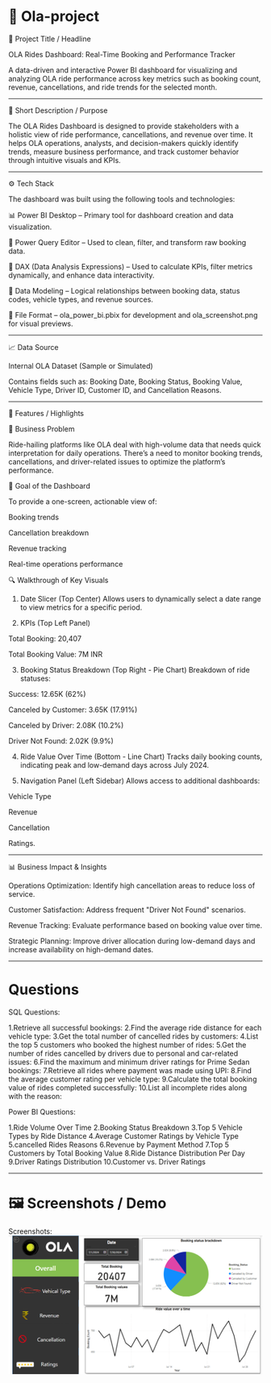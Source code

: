 # 🚖 Ola-project

📌 Project Title / Headline

OLA Rides Dashboard: Real-Time Booking and Performance Tracker

A data-driven and interactive Power BI dashboard for visualizing and analyzing OLA ride performance across key metrics such as booking count, revenue, cancellations, and ride trends for the selected month.


---

📝 Short Description / Purpose

The OLA Rides Dashboard is designed to provide stakeholders with a holistic view of ride performance, cancellations, and revenue over time. It helps OLA operations, analysts, and decision-makers quickly identify trends, measure business performance, and track customer behavior through intuitive visuals and KPIs.


---

⚙️ Tech Stack

The dashboard was built using the following tools and technologies:

📊 Power BI Desktop – Primary tool for dashboard creation and data visualization.

📂 Power Query Editor – Used to clean, filter, and transform raw booking data.

🧠 DAX (Data Analysis Expressions) – Used to calculate KPIs, filter metrics dynamically, and enhance data interactivity.

🔗 Data Modeling – Logical relationships between booking data, status codes, vehicle types, and revenue sources.

📁 File Format – ola_power_bi.pbix for development and ola_screenshot.png for visual previews.



---

📈 Data Source

Internal OLA Dataset (Sample or Simulated)

Contains fields such as: Booking Date, Booking Status, Booking Value, Vehicle Type, Driver ID, Customer ID, and Cancellation Reasons.



---

🌟 Features / Highlights

🎯 Business Problem

Ride-hailing platforms like OLA deal with high-volume data that needs quick interpretation for daily operations. There’s a need to monitor booking trends, cancellations, and driver-related issues to optimize the platform’s performance.

🎯 Goal of the Dashboard

To provide a one-screen, actionable view of:

Booking trends

Cancellation breakdown

Revenue tracking

Real-time operations performance


🔍 Walkthrough of Key Visuals

1. Date Slicer (Top Center)
Allows users to dynamically select a date range to view metrics for a specific period.


2. KPIs (Top Left Panel)

Total Booking: 20,407

Total Booking Value: 7M INR



3. Booking Status Breakdown (Top Right - Pie Chart)
Breakdown of ride statuses:

Success: 12.65K (62%)

Canceled by Customer: 3.65K (17.91%)

Canceled by Driver: 2.08K (10.2%)

Driver Not Found: 2.02K (9.9%)



4. Ride Value Over Time (Bottom - Line Chart)
Tracks daily booking counts, indicating peak and low-demand days across July 2024.


5. Navigation Panel (Left Sidebar)
Allows access to additional dashboards:

Vehicle Type

Revenue

Cancellation

Ratings.





---

📊 Business Impact & Insights

Operations Optimization: Identify high cancellation areas to reduce loss of service.

Customer Satisfaction: Address frequent "Driver Not Found" scenarios.

Revenue Tracking: Evaluate performance based on booking value over time.

Strategic Planning: Improve driver allocation during low-demand days and increase availability on high-demand dates.


---

# Questions

SQL Questions:

1.Retrieve all successful bookings:
2.Find the average ride distance for each vehicle type:
3.Get the total number of cancelled rides by customers:
4.List the top 5 customers who booked the highest number of rides:
5.Get the number of rides cancelled by drivers due to personal and car-related issues:
6.Find the maximum and minimum driver ratings for Prime Sedan bookings:
7.Retrieve all rides where payment was made using UPI:
8.Find the average customer rating per vehicle type:
9.Calculate the total booking value of rides completed successfully:
10.List all incomplete rides along with the reason:

Power BI Questions:

1.Ride Volume Over Time
2.Booking Status Breakdown
3.Top 5 Vehicle Types by Ride Distance
4.Average Customer Ratings by Vehicle Type
5.cancelled Rides Reasons
6.Revenue by Payment Method
7.Top 5 Customers by Total Booking Value
8.Ride Distance Distribution Per Day
9.Driver Ratings Distribution
10.Customer vs. Driver Ratings

---

# 🖼 Screenshots / Demo
Screenshots:
<img src = "https://github.com/chaitali9881/Ola-project/blob/main/Ola_Project_screenshot.png" >

